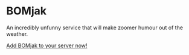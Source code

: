 # BOMjak

An incredibly unfunny service that will make zoomer humour out of the weather.

[Add BOMjak to your server now!](https://discord.com/oauth2/authorize?client_id=872597819117158401&scope=bot)